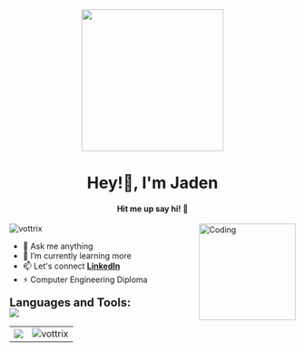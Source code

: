 <!-- Coding GIF now at the top -->
<div id="header" align="center">
  <img src="https://media.giphy.com/media/qgQUggAC3Pfv687qPC/giphy.gif" width="250"/>
</div>

<h1 align="center">Hey!👋, I'm Jaden </h1>
<h4 align="center">Hit me up say hi! 🚀</h4>

<!-- Former header GIF now on the right -->
<img align="right" alt="Coding" width="170" src="https://media.giphy.com/media/M9gbBd9nbDrOTu1Mqx/giphy.gif">

<p align="left">
  <img src="https://komarev.com/ghpvc/?username=vottrix&label=Profile%20views&color=0e75b6&style=flat" alt="vottrix" />
</p>

- 🌱 Ask me anything  
- 🌱 I’m currently learning more  
- 📫 Let's connect **[LinkedIn](https://www.linkedin.com/in/jaden-mardini-783b1a1ba/)**  
- ⚡ Computer Engineering Diploma  

<!-- Languages and Tools tightly spaced -->
<div align="left" style="line-height: 1.2; margin-bottom: 0;">
  <span style="font-size: 20px; font-weight: bold; display: inline-block; margin-bottom: 4px;">
    Languages and Tools:
  </span><br>
  <img src="https://skillicons.dev/icons?i=c,cs,cpp,python,java,js,html,css,mysql,docker,azure,git,autocad,arduino,kali,ubuntu,unity,powershell,wordpress,linux,windows,apple,visualstudio,vscode,clion,qt,rad&perline=9&theme=dark" style="margin-top: -6px;" />
</div>

<!-- Stats Section Side by Side -->
<div align="center">
  <table>
    <tr>
      <td>
        <img src="https://github-readme-stats.vercel.app/api/top-langs/?username=vottrix&langs_count=7&theme=tokyonight"/>
      </td>
      <td>
        <img src="https://github-readme-stats.vercel.app/api?username=vottrix&show_icons=true&locale=en&theme=tokyonight" alt="vottrix" />
      </td>
    </tr>
  </table>
</div>
